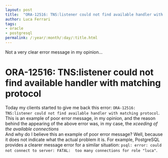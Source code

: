 ```yaml
---
layout: post
title:  "ORA-12516: TNS:listener could not find available handler with matching protocol"
author: Luca Ferrari
tags:
- oracle
- postgresql
permalink: /:year/:month/:day/:title.html
---
```

Not a very clear error message in my opinion...

# ORA-12516: TNS:listener could not find available handler with matching protocol

Today my clients started to give me back this error: `ORA-12516: TNS:listener could not find available handler with matching protocol`.
<br/>
This is an example of poor error message, in my opinion, and the reason behind the appearing of the above error was, in my case, the *xceeding of the available connections*
<br/>
And why do I believe this an example of poor error message? Well, because it does not indicate what the actual problem it is.
For example, PostgreSQL provides a clearer message error for a similar situation: `psql: error: could not connect to server: FATAL:  too many connections for role "luca"`.
